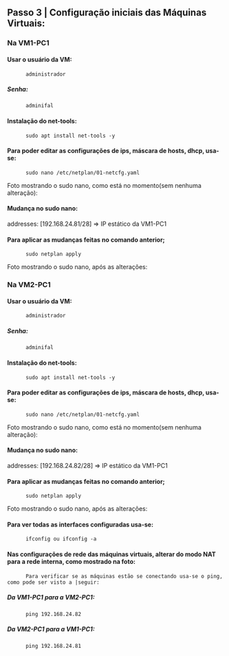 ## Passo 3 | Configuração iniciais das Máquinas Virtuais: 

### Na VM1-PC1

####  Usar o usuário da VM:
          administrador
##### Senha:
          adminifal

####   Instalação do net-tools:
          sudo apt install net-tools -y  
 
####    Para poder editar as configurações de ips, máscara de hosts, dhcp, usa-se:
          sudo nano /etc/netplan/01-netcfg.yaml
          
Foto mostrando o sudo nano, como está no momento(sem nenhuma alteração):

####    Mudança no sudo nano:
addresses: [192.168.24.81/28]     => IP estático da VM1-PC1

####    Para aplicar as mudanças feitas no comando anterior;
          sudo netplan apply
Foto mostrando o sudo nano, após as alterações:

### Na VM2-PC1

####  Usar o usuário da VM:
          administrador
##### Senha:
          adminifal

####   Instalação do net-tools:
          sudo apt install net-tools -y  
 
####    Para poder editar as configurações de ips, máscara de hosts, dhcp, usa-se:
          sudo nano /etc/netplan/01-netcfg.yaml
Foto mostrando o sudo nano, como está no momento(sem nenhuma alteração):

####    Mudança no sudo nano:
addresses: [192.168.24.82/28]     => IP estático da VM1-PC1

####    Para aplicar as mudanças feitas no comando anterior;
          sudo netplan apply
Foto mostrando o sudo nano, após as alterações:

####    Para ver todas as interfaces configuradas usa-se:
          ifconfig ou ifconfig -a

####    Nas configurações de rede das máquinas virtuais, alterar do modo NAT para a rede interna, como mostrado na foto:

          Para verificar se as máquinas estão se conectando usa-se o ping, como pode ser visto a |seguir:
##### Da VM1-PC1 para a VM2-PC1:
          ping 192.168.24.82
##### Da VM2-PC1 para a VM1-PC1:
          ping 192.168.24.81
